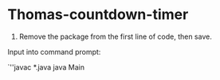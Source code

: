 # Thomas-countdown-timer

1. Remove the package from the first line of code, then save.

Input into command prompt:

`''javac *.java
java Main
